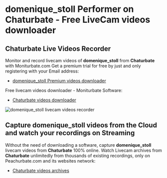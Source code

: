 # domenique_stoll Performer on Chaturbate - Free LiveCam videos downloader

## Chaturbate Live Videos Recorder

Monitor and record livecam videos of **domenique_stoll** from **Chaturbate** with Moniturbate.com
Get a premium trial for free by just and only registering with your Email address:
* [domenique_stoll Premium videos downloader](https://moniturbate.com/request-demo-licence-key.html)

Free livecam videos downloader - Moniturbate Software:
* [Chaturbate videos downloader](https://moniturbate.com/moniturbate-download-software.html)

![domenique_stoll livecam videos recorder](https://peachurnet.com/templates/moniturbate-software.png)


## Capture domenique_stoll videos from the Cloud and watch your recordings on Streaming

Without the need of downloading a software, capture **domenique_stoll** livecam videos from **Chaturbate** 100% online.
Watch Livecam archives from **Chaturbate** unlimitedly from thousands of existing recordings, only on Peachurbate.com and its websites network:
* [Chaturbate videos archives](https://peachurnet.com/)